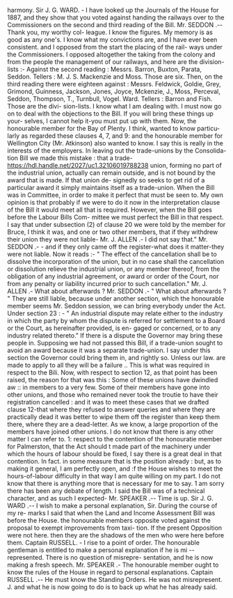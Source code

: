harmony. Sir J. G. WARD. - I have looked up the Journals of the House for 1887, and they show that you voted against handing the railways over to the Commissioners on the second and third reading of the Bill. Mr. SEDDON .-- Thank you, my worthy col- league. I know the figures. My memory is as good as any one's. I know what my convictions are, and I have ever been consistent. and I opposed from the start the placing of the rail- ways under the Commissioners. I opposed altogether the taking from the colony and from the people the management of our railways, and here are the division-lists :- Against the second reading : Messrs. Barron, Buxton, Parata, Seddon. Tellers : M. J. S. Mackenzie and Moss. Those are six. Then, on the third reading there were eighteen against : Messrs. Feldwick, Goldie, Grey, Grimond, Guinness, Jackson, Jones, Joyce, Mckenzie, J., Moss, Perceval, Seddon, Thompson, T., Turnbull, Vogel. Ward. Tellers : Barron and Fish. Those are the divi- sion-lists. I know what I am dealing with. I must now go on to deal with the objections to the Bill. If you will bring these things up your- selves, I cannot help it-you must put up with them. Now, the honourable member for the Bay of Plenty. I think, wanted to know particu- larly as regarded these clauses 4, 7, and 9: and the honourable member for Wellington City (Mr. Atkinson) also wanted to know. I say this is really in the interests of the employers. In leaving out the trade-unions by the Consolida- tion Bill we made this mistake : that a trade- https://hdl.handle.net/2027/uc1.32106019788238 union, forming no part of the industrial union, actually can remain outside, and is not bound by the award that is made. If that union de- signedly so seeks to get rid of a particular award it simply maintains itself as a trade-union. When the Bill was in Committee, in order to make it perfect that must be seen to. My own opinion is that probably if we were to do it now in the interpretation clause of the Bill it would meet all that is required. However, when the Bill goes before the Labour Bills Com- mittee we must perfect the Bill in that respect. I say that under subsection (2) of clause 20 we were told by the member for Bruce, I think it was, and one or two other members, that if they withdrew their union they were not liable- Mr. J. ALLEN .- I did not say that." Mr. SEDDON .- - and if they only came off the register-what does it matter-they were not liable. Now it reads :- " The effect of the cancellation shall be to dissolve the incorporation of the union, but in no case shall the cancellation or dissolution relieve the industrial union, or any member thereof, from the obligation of any industrial agreement, or award or order of the Court, nor from any penalty or liability incurred prior to such cancellation." Mr. J. ALLEN .- What about afterwards ? Mr. SEDDON .- " What about afterwards ? " They are still liable, because under another section, which the honourable member seems Mr. Seddon session, we can bring everybody under the Act. Under section 23 : - " An industrial dispute may relate either to the industry in which the party by whom the dispute is referred for settlement to a Board or the Court, as hereinafter provided, is en- gaged or concerned, or to any industry related thereto." If there is a dispute the Governor may bring these people in. Supposing we had not passed this Bill, if a trade-union sought to avoid an award because it was a separate trade-union. I say under this section the Governor could bring them in, and rightly so. Unless our law. are made to apply to all they will be a failure .. This is what was required in respect to the Bili. Now, with respect to section 12, as that point has been raised, the reason for that was this : Some of these unions have dwindled aw :: in members to a very few. Some of their members have gone into other unions, and those who remained never took the troutie to have their registration cancelled : and it was to meet these cases that we drafted clause 12-that where they refused to answer queries and where they are practically dead it was better to wipe them off the register than keep them there, where they are a dead-letter. As we know, a large proportion of the members have joined other unions. I do not know that there is any other matter I can refer to. 1: respect to the contention of the honouratie member for Palmerston, that the Act should t made part of the machinery under which the hours of labour should be fixed, I say there is a great deal in that contention. In fact. in some measure that is the position already : but, as to making it general, I am perfectly open, and :f the House wishes to meet the hours-of-labour difficulty in that way I am quite willing on my part. I do not know that there is anything more that is necessary for me to say. 1 am sorry there has been any debate of length. I said the Bill was of a technical character, and as such I expected- Mr. SPEAKER .-- Time is up. Sir J. G. WARD .-- I wish to make a personal explanation, Sir. During the course of my re- marks I said that when the Land and Income Assessment Bill was before the House. the honourable members opposite voted against the proposal to exempt improvements from taxi- tion. If the present Opposition were not here. then they are the shadows of the men who were here before them. Captain RUSSELL. - I rise to a point of order. The honourable gentleman is entitled to make a personal explanation if he is mi -- represented. There is no question of misrepre- sentation, and he is now making a fresh speech. Mr. SPEAKER .- The honourable member ought to know the rules of the House in regard to personal explanations. Captain RUSSELL .-- He must know the Standing Orders. He was not misrepresent. J. and what he is now going to do is to back up what he has already said. 